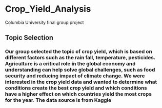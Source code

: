 # Crop_Yield_Analysis
Columbia University final group project

## Topic Selection
### Our group selected the topic of crop yield, which is based on different factors such as the rain fall, temperature, pesticides. Agriculture is a critical role in the global economy and understanding can help solve global challenges, such as food security and reducing impact of climate change. We were interested in the crop yield data and wanted to determine what conditions create the best crop yield and which conditions have a higher effect on which countries yield the most crops for the year. The data source is from Kaggle
